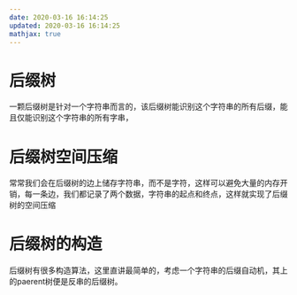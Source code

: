 ```yaml
---
date: 2020-03-16 16:14:25
updated: 2020-03-16 16:14:25
mathjax: true
---
```


# 后缀树
 一颗后缀树是针对一个字符串而言的，该后缀树能识别这个字符串的所有后缀，能且仅能识别这个字符串的所有字串，
# 后缀树空间压缩
 常常我们会在后缀树的边上储存字符串，而不是字符，这样可以避免大量的内存开销，每一条边，我们都记录了两个数据，字符串的起点和终点，这样就实现了后缀树的空间压缩
# 后缀树的构造
 后缀树有很多构造算法，这里直讲最简单的，考虑一个字符串的后缀自动机，其上的paerent树便是反串的后缀树。